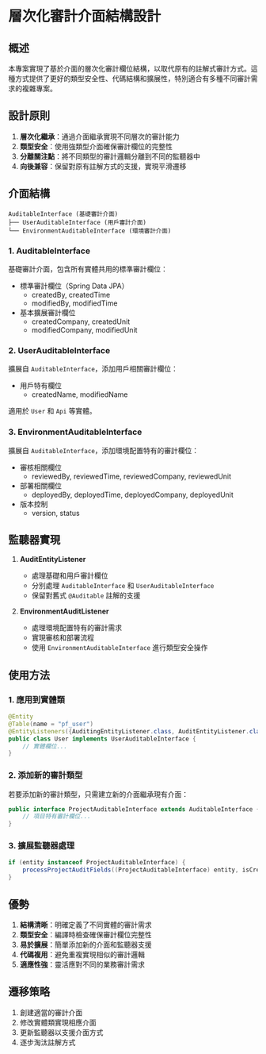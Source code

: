 # 層次化審計介面結構設計

## 概述

本專案實現了基於介面的層次化審計欄位結構，以取代原有的註解式審計方式。這種方式提供了更好的類型安全性、代碼結構和擴展性，特別適合有多種不同審計需求的複雜專案。

## 設計原則

1. **層次化繼承**：通過介面繼承實現不同層次的審計能力
2. **類型安全**：使用強類型介面確保審計欄位的完整性
3. **分離關注點**：將不同類型的審計邏輯分離到不同的監聽器中
4. **向後兼容**：保留對原有註解方式的支援，實現平滑遷移

## 介面結構

```
AuditableInterface (基礎審計介面)
├── UserAuditableInterface (用戶審計介面)
└── EnvironmentAuditableInterface (環境審計介面)
```

### 1. AuditableInterface

基礎審計介面，包含所有實體共用的標準審計欄位：

- 標準審計欄位（Spring Data JPA）
  - createdBy, createdTime
  - modifiedBy, modifiedTime
- 基本擴展審計欄位
  - createdCompany, createdUnit
  - modifiedCompany, modifiedUnit

### 2. UserAuditableInterface

擴展自 `AuditableInterface`，添加用戶相關審計欄位：

- 用戶特有欄位
  - createdName, modifiedName

適用於 `User` 和 `Api` 等實體。

### 3. EnvironmentAuditableInterface

擴展自 `AuditableInterface`，添加環境配置特有的審計欄位：

- 審核相關欄位
  - reviewedBy, reviewedTime, reviewedCompany, reviewedUnit
- 部署相關欄位
  - deployedBy, deployedTime, deployedCompany, deployedUnit
- 版本控制
  - version, status

## 監聽器實現

1. **AuditEntityListener**
   - 處理基礎和用戶審計欄位
   - 分別處理 `AuditableInterface` 和 `UserAuditableInterface`
   - 保留對舊式 `@Auditable` 註解的支援

2. **EnvironmentAuditListener**
   - 處理環境配置特有的審計需求
   - 實現審核和部署流程
   - 使用 `EnvironmentAuditableInterface` 進行類型安全操作

## 使用方法

### 1. 應用到實體類

```java
@Entity
@Table(name = "pf_user")
@EntityListeners({AuditingEntityListener.class, AuditEntityListener.class})
public class User implements UserAuditableInterface {
    // 實體欄位...
}
```

### 2. 添加新的審計類型

若要添加新的審計類型，只需建立新的介面繼承現有介面：

```java
public interface ProjectAuditableInterface extends AuditableInterface {
    // 項目特有審計欄位...
}
```

### 3. 擴展監聽器處理

```java
if (entity instanceof ProjectAuditableInterface) {
    processProjectAuditFields((ProjectAuditableInterface) entity, isCreate);
}
```

## 優勢

1. **結構清晰**：明確定義了不同實體的審計需求
2. **類型安全**：編譯時檢查確保審計欄位完整性
3. **易於擴展**：簡單添加新的介面和監聽器支援
4. **代碼複用**：避免重複實現相似的審計邏輯
5. **適應性強**：靈活應對不同的業務審計需求

## 遷移策略

1. 創建適當的審計介面
2. 修改實體類實現相應介面
3. 更新監聽器以支援介面方式
4. 逐步淘汰註解方式 